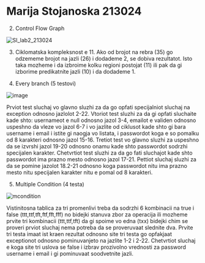 # Marija Stojanoska 213024

2. Control Flow Graph

![SI_lab2_213024](https://github.com/marijastojanoska/SI_2023_lab2_213024/assets/130248771/ad12e49a-daa9-4def-96a4-0159e4bca575)

3. Ciklomatska kompleksnost e 11. Ako od brojot na rebra (35) go odzememe brojot na jazli (26) i dodademe 2, se dobiva rezultatot. Isto taka mozheme i da izbroime kolku regioni postojat (11) ili pak da gi izborime predikatnite jazli (10) i da dodademe 1.

4. Every branch (5 testovi)

![image](https://github.com/marijastojanoska/SI_2023_lab2_213024/assets/130248771/aab97cc8-2aa6-490d-b241-fab29a3b2d23)

Prviot test sluchaj vo glavno sluzhi za da go opfati specijalniot sluchaj na exception odnosno jazlolot 2-22.
Vtoriot test sluzhi za da gi opfati sluchaite kade shto: usernameot e null odnosno jazol 3-4, emailot e validen odnosno uspeshno da vleze vo jazol 6-7 i vo jazlite od ciklusot kade shto gi bara username i email i istite gi naogja vo listata, i passwordot koga e so pomalku od 8 karakteri odnosno jazol 15-16.
Tretiot test vo glavno sluzhi za uspeshno da se izvrshi jazol 19-20 odnosno onamu kade shto passwordot sodrzhi specijalen karakter.
Chetvrtiot test sluzhi za da go fati sluchajot kade shto passwordot ima prazno mesto odnosno jazol 17-21.
Pettiot sluchaj sluzhi za da se pomine jazolot 18.2-21 odnosno koga passwordot nitu ima prazno mesto nitu specijalen karakter nitu e pomal od 8 karakteri.

5. Multiple Condition (4 testa)   

![mcondition](https://github.com/marijastojanoska/SI_2023_lab2_213024/assets/130248771/47470883-51a5-4ab4-b969-dfc625fe0e80)

Vistinitosna tablica za tri promenlivi treba da sodrzhi 6 kombinacii na true i false (ttt,ttf,tft,ftf,fft,fff) no bidejki stanuva zbor za operacija ili mozheme prvite tri kombinacii (ttt,ttf,tft) da gi spoime vo edna (txx) bidejki chim se proveri prviot sluchaj nema potreba da se proveruvaat slednite dva. Prvite tri testa imaat ist kraen rezultat odnosno site tri testa go opfakjaat exceptionot odnosno pominuvanjeto na jazlite 1-2 i 2-22. Chetvrtiot sluchaj e koga site tri uslova se false i izbrav prozivolno vrednosti za password username i email i gi pominuvaat soodvetnite jazli.

